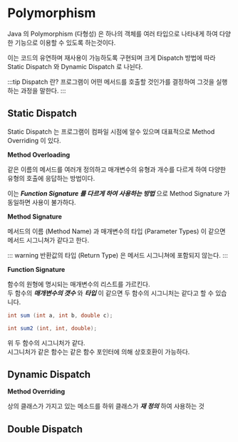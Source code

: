 # Polymorphism

Java 의 Polymorphism (다형성) 은 하나의 객체를 여러 타입으로 나타내게 하여 다양한 기능으로 이용할 수 있도록 하는것이다.

이는 코드의 유연하며 재사용이 가능하도록 구현되며 크게 Dispatch 방법에 따라 Static Dispatch 와 Dynamic Dispatch 로 나뉜다.

:::tip Dispatch 란?
프로그램이 어떤 메서드를 호출할 것인가를 결정하여 그것을 실행하는 과정을 말한다.
:::

## Static Dispatch

Static Dispatch 는 프로그램이 컴파일 시점에 알수 있으며 대표적으로 Method Overriding 이 있다.

**Method Overloading**

같은 이름의 메서드를 여러개 정의하고 매개변수의 유형과 개수를 다르게 하여 다양한 유형의 호출에 응답하는 방법이다.

이는 _**Function Signature 를 다르게 하여 사용하는 방법**_ 으로 Method Signature 가 동일하면 사용이 불가하다.

**Method Signature**

메서드의 이름 (Method Name) 과 매개변수의 타입 (Parameter Types) 이 같으면 메서드 시그니쳐가 같다고 한다.

::: warning
반환값의 타입 (Return Type) 은 메서드 시그니쳐에 포함되지 않는다.
:::

**Function Signature**

함수의 원형에 명시되는 매개변수의 리스트를 가르킨다.  
두 함수의 _**매개변수의 갯수**_ 와 _**타입**_ 이 같으면 두 함수의 시그니처는 같다고 할 수 있습니다.

```java
int sum (int a, int b, double c);

int sum2 (int, int, double);
```

위 두 함수의 시그니처가 같다.  
시그니처가 같은 함수는 같은 함수 포인터에 의해 상호호환이 가능하다.

## Dynamic Dispatch

**Method Overriding**

상의 클래스가 가지고 있는 메소드를 하위 클래스가 _**재 정의**_ 하여 사용하는 것

## Double Dispatch
